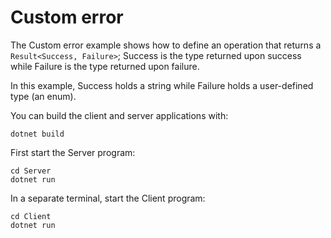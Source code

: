 # Custom error

The Custom error example shows how to define an operation that returns a `Result<Success, Failure>`; Success is the
type returned upon success while Failure is the type returned upon failure.

In this example, Success holds a string while Failure holds a user-defined type (an enum).

You can build the client and server applications with:

``` shell
dotnet build
```

First start the Server program:

```shell
cd Server
dotnet run
```

In a separate terminal, start the Client program:

```shell
cd Client
dotnet run
```
